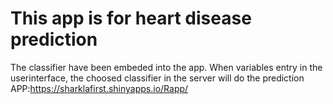 # This app is for heart disease prediction
The classifier have been embeded into the app.
When variables entry in the userinterface, the choosed classifier in the server will do the prediction
APP:https://sharklafirst.shinyapps.io/Rapp/

